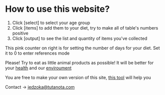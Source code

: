 # How to use this website?
1. Click [select] to select your age group
2. Click [items] to add them to your diet, try to make all of table's numbers positive
3. Click [output] to see the list and quantity of items you've collected<br>

This pink counter on right is for setting the number of days for your diet. Set it to 0 to enter references mode

Please! Try to eat as little animal products as possible! It will be better for your [health](https://www.ncbi.nlm.nih.gov/pubmed/27886704) and our [enviroument](https://www.theguardian.com/environment/2018/may/31/avoiding-meat-and-dairy-is-single-biggest-way-to-reduce-your-impact-on-earth)

You are free to make your own version of this site, [this tool](https://jedzoka.github.io/pg) will help you<br>

Contact -> jedzoka@tutanota.com
